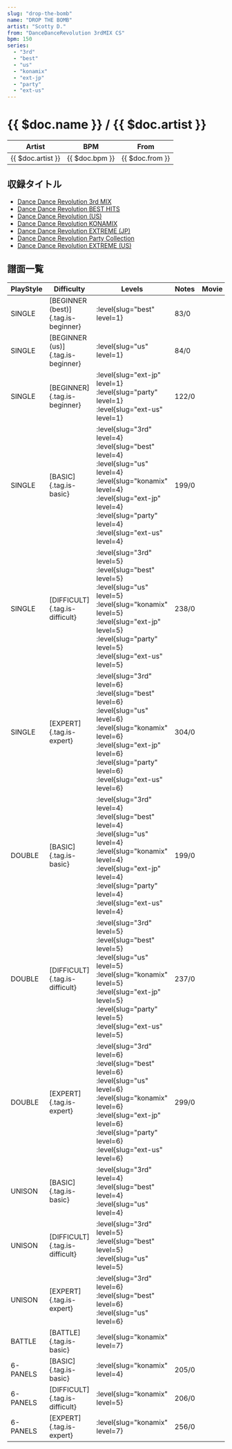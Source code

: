 ```yaml
---
slug: "drop-the-bomb"
name: "DROP THE BOMB"
artist: "Scotty D."
from: "DanceDanceRevolution 3rdMIX CS"
bpm: 150
series:
  - "3rd"
  - "best"
  - "us"
  - "konamix"
  - "ext-jp"
  - "party"
  - "ext-us"
---
```


# {{ $doc.name }} / {{ $doc.artist }}

|Artist|BPM|From|
|------|---|----|
|{{ $doc.artist }}|{{ $doc.bpm }}|{{ $doc.from }}|

## 収録タイトル

- [Dance Dance Revolution 3rd MIX](/series/3rd/)
- [Dance Dance Revolution BEST HITS](/series/best/)
- [Dance Dance Revolution (US)](/series/us/)
- [Dance Dance Revolution KONAMIX](/series/konamix/)
- [Dance Dance Revolution EXTREME (JP)](/series/ext-jp/)
- [Dance Dance Revolution Party Collection](/series/party/)
- [Dance Dance Revolution EXTREME (US)](/series/ext-us/)

## 譜面一覧

|PlayStyle|Difficulty|Levels|Notes|Movie|
|---------|----------|------|-----|-----|
|SINGLE|[BEGINNER (best)]{.tag.is-beginner}|:level{slug="best" level=1}|83/0||
|SINGLE|[BEGINNER (us)]{.tag.is-beginner}|:level{slug="us" level=1}|84/0||
|SINGLE|[BEGINNER]{.tag.is-beginner}|:level{slug="ext-jp" level=1} :level{slug="party" level=1} :level{slug="ext-us" level=1}|122/0||
|SINGLE|[BASIC]{.tag.is-basic}|:level{slug="3rd" level=4} :level{slug="best" level=4} :level{slug="us" level=4} :level{slug="konamix" level=4} :level{slug="ext-jp" level=4} :level{slug="party" level=4} :level{slug="ext-us" level=4}|199/0||
|SINGLE|[DIFFICULT]{.tag.is-difficult}|:level{slug="3rd" level=5} :level{slug="best" level=5} :level{slug="us" level=5} :level{slug="konamix" level=5} :level{slug="ext-jp" level=5} :level{slug="party" level=5} :level{slug="ext-us" level=5}|238/0||
|SINGLE|[EXPERT]{.tag.is-expert}|:level{slug="3rd" level=6} :level{slug="best" level=6} :level{slug="us" level=6} :level{slug="konamix" level=6} :level{slug="ext-jp" level=6} :level{slug="party" level=6} :level{slug="ext-us" level=6}|304/0||
|DOUBLE|[BASIC]{.tag.is-basic}|:level{slug="3rd" level=4} :level{slug="best" level=4} :level{slug="us" level=4} :level{slug="konamix" level=4} :level{slug="ext-jp" level=4} :level{slug="party" level=4} :level{slug="ext-us" level=4}|199/0||
|DOUBLE|[DIFFICULT]{.tag.is-difficult}|:level{slug="3rd" level=5} :level{slug="best" level=5} :level{slug="us" level=5} :level{slug="konamix" level=5} :level{slug="ext-jp" level=5} :level{slug="party" level=5} :level{slug="ext-us" level=5}|237/0||
|DOUBLE|[EXPERT]{.tag.is-expert}|:level{slug="3rd" level=6} :level{slug="best" level=6} :level{slug="us" level=6} :level{slug="konamix" level=6} :level{slug="ext-jp" level=6} :level{slug="party" level=6} :level{slug="ext-us" level=6}|299/0||
|UNISON|[BASIC]{.tag.is-basic}|:level{slug="3rd" level=4} :level{slug="best" level=4} :level{slug="us" level=4}|||
|UNISON|[DIFFICULT]{.tag.is-difficult}|:level{slug="3rd" level=5} :level{slug="best" level=5} :level{slug="us" level=5}|||
|UNISON|[EXPERT]{.tag.is-expert}|:level{slug="3rd" level=6} :level{slug="best" level=6} :level{slug="us" level=6}|||
|BATTLE|[BATTLE]{.tag.is-basic}|:level{slug="konamix" level=7}|||
|6-PANELS|[BASIC]{.tag.is-basic}|:level{slug="konamix" level=4}|205/0||
|6-PANELS|[DIFFICULT]{.tag.is-difficult}|:level{slug="konamix" level=5}|206/0||
|6-PANELS|[EXPERT]{.tag.is-expert}|:level{slug="konamix" level=7}|256/0||
